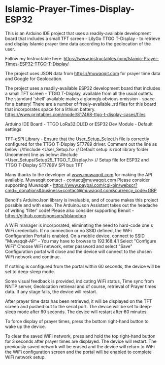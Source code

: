 # Islamic-Prayer-Times-Display-ESP32

This is an Arduino IDE project that uses a readily-available development board that includes a small TFT 
screen - LilyGo TTGO T-Display - to retrieve and display Islamic prayer time data according to the 
geolocation of the user.

Follow my Instructable here:  https://www.instructables.com/Islamic-Prayer-Times-ESP32-TTGO-T-Display/

The project uses JSON data from https://muwaqqit.com for prayer time data and Google for Geolocation.

The project uses a readily-available ESP32 development board that includes a small TFT screen - TTGO T-Display,
available from all the usual outlets.  The standard 'shell' available makes a glaringly obvious omission - space for a battery!
There are a number of freely-available .stl files for this board that incorporates space for a lithium battery.
https://www.printables.com/model/817468-ttgo-t-display-cases/files

Arduino IDE Board - TTGO LoRa32.OLED or ESP32 Dev Module - Default settings

TFT-eSPI Library - Ensure that the User_Setup_Select.h file is correctly configured for the TTGO T-Display ST7789 driver.
Comment out the line as below:
//#include <User_Setup.h>                          // Default setup is root library folder
Uncomment line as below:
#include <User_Setups/Setup25_TTGO_T_Display.h>    // Setup file for ESP32 and TTGO T-Display ST7789V SPI bus TFT

Many thanks to the developer at www.muwaqqit.com for making the API available.
Muwaqqit contact -  contact@muwaqqit.com
Please consider supporting Muwaqqit - https://www.paypal.com/cgi-bin/webscr?cmd=_donations&business=contact@muwaqqit.com&currency_code=GBP

Benoit's ArduinoJson library is invaluable, and of course makes this project possible and with ease.
The ArduinoJson Assistant takes out the headache of writing 'filter' code!
Please also consider supporting Benoit - https://github.com/sponsors/bblanchon

A WiFi manager is incorporated, eliminating the need to hard-code one's WiFi credentials.
If no connection or no SSID defined, the WiFi Configuration Portal is enabled.
On a mobile device, connect to SSID "Muwaqqit-AP" - You may have to browse to 192.168.4.1
Select "Configure WiFi"
Choose WiFi network, enter password and select "Save"
Configuration portal will close and the device will connect to the chosen WiFi network and continue.

If nothing is configured from the portal within 60 seconds, the device will be set to deep-sleep mode.

Some visual feedback is provided, indicating WiFi status, Time sync from NNTP server, Geolocation retrieval
and of course, retrieval of Prayer times data.
If any stage fails, the device will restart.

After prayer time data has been retrieved, it will be displayed on the TFT screen and pushed out to the serial port.
The device will be set to deep-sleep mode after 60 seconds.  The device will restart after 60 minutes.

To force display of prayer times, press the bottom right-hand button to wake up the device.

To clear the saved WiFi network, press and hold the top right-hand button for 3 seconds after prayer times are displayed.
The device will restart.  The previously saved network will be erased and the device will return to WiFi the
WiFi configuration screen and the portal will be enabled to complete WiFi network setup.
